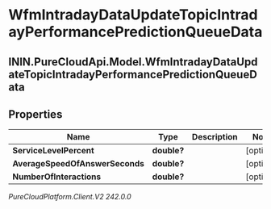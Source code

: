 # WfmIntradayDataUpdateTopicIntradayPerformancePredictionQueueData

## ININ.PureCloudApi.Model.WfmIntradayDataUpdateTopicIntradayPerformancePredictionQueueData

## Properties

|Name | Type | Description | Notes|
|------------ | ------------- | ------------- | -------------|
| **ServiceLevelPercent** | **double?** |  | [optional] |
| **AverageSpeedOfAnswerSeconds** | **double?** |  | [optional] |
| **NumberOfInteractions** | **double?** |  | [optional] |



_PureCloudPlatform.Client.V2 242.0.0_
